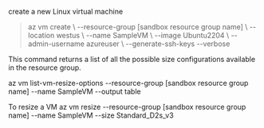 create a new Linux virtual machine
<blockquote>
az vm create \
--resource-group [sandbox resource group name] \
--location westus \
--name SampleVM \
--image Ubuntu2204 \
--admin-username azureuser \
--generate-ssh-keys --verbose
</blockquote>



This command returns a list of all the possible size configurations available in the resource group. 

az vm list-vm-resize-options --resource-group [sandbox resource group name] --name SampleVM --output table

To resize a VM
az vm resize --resource-group [sandbox resource group name] --name SampleVM --size Standard_D2s_v3
